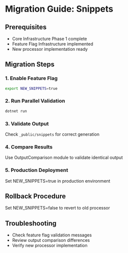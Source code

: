 # Migration Guide: Snippets

## Prerequisites
- Core Infrastructure Phase 1 complete
- Feature Flag Infrastructure implemented
- New processor implementation ready

## Migration Steps

### 1. Enable Feature Flag
```bash
export NEW_SNIPPETS=true
```

### 2. Run Parallel Validation
```bash
dotnet run
```

### 3. Validate Output
Check `_public/snippets` for correct generation

### 4. Compare Results
Use OutputComparison module to validate identical output

### 5. Production Deployment
Set NEW_SNIPPETS=true in production environment

## Rollback Procedure
Set NEW_SNIPPETS=false to revert to old processor

## Troubleshooting
- Check feature flag validation messages
- Review output comparison differences
- Verify new processor implementation
